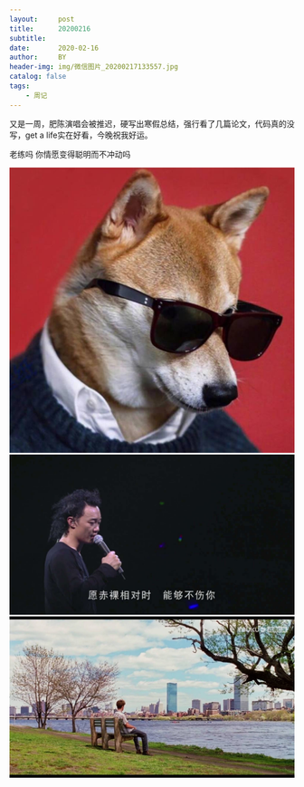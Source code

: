 ```yaml
---
layout:     post
title:      20200216
subtitle:   
date:       2020-02-16
author:     BY
header-img: img/微信图片_20200217133557.jpg
catalog: false
tags:
    - 周记
---
```



又是一周，肥陈演唱会被推迟，硬写出寒假总结，强行看了几篇论文，代码真的没写，get a life实在好看，今晚祝我好运。

老练吗 你情愿变得聪明而不冲动吗

![](https://github.com/zhanglijun111/zhanglijun111.github.io/blob/master/img/BYD.jpg)
![](/img/微信图片_20200217133557.jpg)
![](../img/微信图片_20200217131652.jpg)
